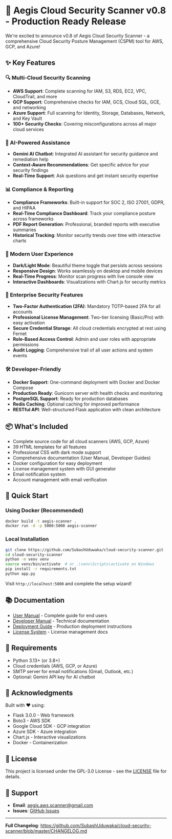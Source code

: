 # 🚀 Aegis Cloud Security Scanner v0.8 - Production Ready Release

We're excited to announce v0.8 of Aegis Cloud Security Scanner - a comprehensive Cloud Security Posture Management (CSPM) tool for AWS, GCP, and Azure!

## ✨ Key Features

### 🔍 Multi-Cloud Security Scanning
- **AWS Support**: Complete scanning for IAM, S3, RDS, EC2, VPC, CloudTrail, and more
- **GCP Support**: Comprehensive checks for IAM, GCS, Cloud SQL, GCE, and networking
- **Azure Support**: Full scanning for Identity, Storage, Databases, Network, and Key Vault
- **100+ Security Checks**: Covering misconfigurations across all major cloud services

### 🤖 AI-Powered Assistance
- **Gemini AI Chatbot**: Integrated AI assistant for security guidance and remediation help
- **Context-Aware Recommendations**: Get specific advice for your security findings
- **Real-Time Support**: Ask questions and get instant security expertise

### 📊 Compliance & Reporting
- **Compliance Frameworks**: Built-in support for SOC 2, ISO 27001, GDPR, and HIPAA
- **Real-Time Compliance Dashboard**: Track your compliance posture across frameworks
- **PDF Report Generation**: Professional, branded reports with executive summaries
- **Historical Tracking**: Monitor security trends over time with interactive charts

### 🎨 Modern User Experience
- **Dark/Light Mode**: Beautiful theme toggle that persists across sessions
- **Responsive Design**: Works seamlessly on desktop and mobile devices
- **Real-Time Progress**: Monitor scan progress with live console view
- **Interactive Dashboards**: Visualizations with Chart.js for security metrics

### 🔐 Enterprise Security Features
- **Two-Factor Authentication (2FA)**: Mandatory TOTP-based 2FA for all accounts
- **Professional License Management**: Two-tier licensing (Basic/Pro) with easy activation
- **Secure Credential Storage**: All cloud credentials encrypted at rest using Fernet
- **Role-Based Access Control**: Admin and user roles with appropriate permissions
- **Audit Logging**: Comprehensive trail of all user actions and system events

### 🛠️ Developer-Friendly
- **Docker Support**: One-command deployment with Docker and Docker Compose
- **Production Ready**: Gunicorn server with health checks and monitoring
- **PostgreSQL Support**: Ready for production databases
- **Redis Caching**: Optional caching for improved performance
- **RESTful API**: Well-structured Flask application with clean architecture

## 📦 What's Included

- Complete source code for all cloud scanners (AWS, GCP, Azure)
- 39 HTML templates for all features
- Professional CSS with dark mode support
- Comprehensive documentation (User Manual, Developer Guides)
- Docker configuration for easy deployment
- License management system with GUI generator
- Email notification system
- Account management with email verification

## 🚀 Quick Start

### Using Docker (Recommended)
```bash
docker build -t aegis-scanner .
docker run -d -p 5000:5000 aegis-scanner
```

### Local Installation
```bash
git clone https://github.com/SubashUduwaka/cloud-security-scanner.git
cd cloud-security-scanner
python -m venv venv
source venv/bin/activate  # or .\venv\Scripts\activate on Windows
pip install -r requirements.txt
python app.py
```

Visit `http://localhost:5000` and complete the setup wizard!

## 📚 Documentation

- [User Manual](docs/USER_MANUAL.md) - Complete guide for end users
- [Developer Manual](docs/DEVELOPER_MANUAL_PART_1.md) - Technical documentation
- [Deployment Guide](docs/DEPLOYMENT_GUIDE.md) - Production deployment instructions
- [License System](docs/LICENSE_SYSTEM_SUMMARY.md) - License management docs

## 🔧 Requirements

- Python 3.13+ (or 3.8+)
- Cloud credentials (AWS, GCP, or Azure)
- SMTP server for email notifications (Gmail, Outlook, etc.)
- Optional: Gemini API key for AI chatbot

## 🙏 Acknowledgments

Built with ❤️ using:
- Flask 3.0.0 - Web framework
- Boto3 - AWS SDK
- Google Cloud SDK - GCP integration
- Azure SDK - Azure integration
- Chart.js - Interactive visualizations
- Docker - Containerization

## 📄 License

This project is licensed under the GPL-3.0 License - see the [LICENSE](LICENSE) file for details.

## 📧 Support

- **Email**: aegis.aws.scanner@gmail.com
- **Issues**: [GitHub Issues](https://github.com/SubashUduwaka/cloud-security-scanner/issues)

---

**Full Changelog**: https://github.com/SubashUduwaka/cloud-security-scanner/blob/master/CHANGELOG.md
